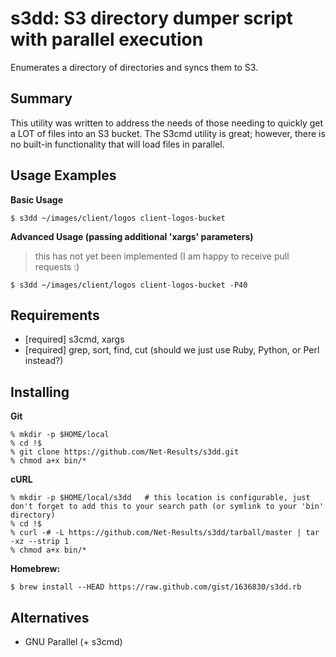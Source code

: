 s3dd: S3 directory dumper script with parallel execution
========================================================


Enumerates a directory of directories and syncs them to S3.


Summary
-------

This utility was written to address the needs of those needing to quickly get a LOT of files into an S3 bucket. The S3cmd utility is great; however, there is no built-in functionality that will load files in parallel.


Usage Examples
--------------

**Basic Usage**

    $ s3dd ~/images/client/logos client-logos-bucket

**Advanced Usage (passing additional 'xargs' parameters)**


>   this has not yet been implemented (I am happy to receive pull requests :)


    $ s3dd ~/images/client/logos client-logos-bucket -P40


Requirements
------------

*   [required] s3cmd, xargs
*   [required] grep, sort, find, cut (should we just use Ruby, Python, or Perl instead?)


Installing
----------

**Git**

    % mkdir -p $HOME/local
    % cd !$
    % git clone https://github.com/Net-Results/s3dd.git
    % chmod a+x bin/*

**cURL**

    % mkdir -p $HOME/local/s3dd   # this location is configurable, just don't forget to add this to your search path (or symlink to your 'bin' directory)
    % cd !$
    % curl -# -L https://github.com/Net-Results/s3dd/tarball/master | tar -xz --strip 1
    % chmod a+x bin/*

**Homebrew:**

    $ brew install --HEAD https://raw.github.com/gist/1636830/s3dd.rb


Alternatives
------------

- GNU Parallel (+ s3cmd)


